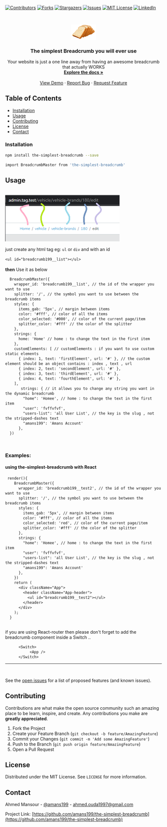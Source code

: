 [![Contributors][contributors-shield]][contributors-url]
[![Forks][forks-shield]][forks-url]
[![Stargazers][stars-shield]][stars-url]
[![Issues][issues-shield]][issues-url]
[![MIT License][license-shield]][license-url]
[![LinkedIn][linkedin-shield]][linkedin-url]

<!-- PROJECT LOGO -->
<br />
<p align="center">
  <a href="https://github.com/amans199/the-simplest-breadcrumb">
    <img src="images/logo.png" alt="Logo" width="80" >
  </a>

  <h3 align="center">The simplest Breadcrumb you will ever use</h3>

  <p align="center">
    Your website is just a one line away from having an awesome breadcrumb that actually WORKS
    <br />
    <a href="https://github.com/amans199/the-simplest-breadcrumb"><strong>Explore the docs »</strong></a>
    <br />
    <br />
    <a href="https://github.com/amans199/the-simplest-breadcrumb">View Demo</a>
    ·
    <a href="https://github.com/amans199/the-simplest-breadcrumb/issues">Report Bug</a>
    ·
    <a href="https://github.com/amans199/the-simplest-breadcrumb/issues">Request Feature</a>
  </p>
</p>


<!-- TABLE OF CONTENTS -->
## Table of Contents
* [Installation](#installation)
* [Usage](#usage)
* [Contributing](#contributing)
* [License](#license)
* [Contact](#contact)

### Installation

```sh
npm install the-simplest-breadcrumb --save
```
```sh
import BreadcrumbMaster from 'the-simplest-breadcrumb'
```

<!-- USAGE EXAMPLES -->
## Usage
<br />

  <a href="https://github.com/amans199/the-simplest-breadcrumb">
    <img src="images/screenshot.png" alt="Logo">
  </a>


just create any html tag eg: `ul` or `div` and with an id
<br />

 `<ul id="breadcrumb199__list"></ul>`
<br />
<br />
**then** Use it as below
<br />
```
  BreadcrumbMaster({
    wrapper_id: 'breadcrumb199__list', // the id of the wrapper you want to use
    splitter: '/', // the symbol you want to use between the breadcrumb items
    styles: {
      items_gab: '5px', // margin between items
      color: '#fff', // color of all the items
      color_selected: '#000', // color of the current page/item
      splitter_color: '#fff' // the color of the splitter
    },
    strings: {
      home: 'Home' // home : to change the text in the first item
    },
    customElements: [ // customElements : if you want to use custom static elements 
      { index: 1, text: 'firstElement', url: '#' }, // the custom element should be an object contains : index , text , url
      { index: 2, text: 'secondElement', url: '#' },
      { index: 3, text: 'thirdElement', url: '#' },
      { index: 4, text: 'fourthElement', url: '#' },
    ],
       strings: { // it allows you to change any string you want in the dynamic breadcrumb
        "home": 'Homee', // home : to change the text in the first item
        "user": 'fvffvfvf',
        "users-list": 'all User List', // the key is the slug , not the stripped-dashes text
        "amans199": 'Amans Account'
      },
  })
```
<br />

### Examples: 
#### using the-simplest-breadcrumb with React 
```
 render(){
    BreadcrumbMaster({
      wrapper_id: 'breadcrumb199__test2', // the id of the wrapper you want to use
      splitter: '/', // the symbol you want to use between the breadcrumb items
      styles: {
        items_gab: '5px', // margin between items
        color: '#fff', // color of all the items
        color_selected: 'red', // color of the current page/item
        splitter_color: '#fff' // the color of the splitter
      },
      strings: {
        "home": 'Homee', // home : to change the text in the first item
        "user": 'fvffvfvf',
        "users-list": 'all User List', // the key is the slug , not the stripped-dashes text
        "amans199": 'Amans Account'
      },
    })
    return (
      <div className="App">
        <header className="App-header">
          <ul id="breadcrumb199__test2"></ul>
        </header>
      </div>
    );
  }

```
<br />
if you are using React-router then please don't forget to add the breadcrumb component inside a Switch ..

```
      <Switch>
           <App />
      </Switch>
```

<hr />



<br />

See the [open issues](https://github.com/amans199/the-simplest-breadcrumb/issues) for a list of proposed features (and known issues).

<!-- CONTRIBUTING -->
## Contributing

Contributions are what make the open source community such an amazing place to be learn, inspire, and create. Any contributions you make are **greatly appreciated**.

1. Fork the Project
2. Create your Feature Branch (`git checkout -b feature/AmazingFeature`)
3. Commit your Changes (`git commit -m 'Add some AmazingFeature'`)
4. Push to the Branch (`git push origin feature/AmazingFeature`)
5. Open a Pull Request



<!-- LICENSE -->
## License

Distributed under the MIT License. See `LICENSE` for more information.



<!-- CONTACT -->
## Contact

Ahmed Mansour - [@amans199](https://twitter.com/amans199) - ahmed.ouda1997@gmail.com

Project Link: [https://github.com/amans199/the-simplest-breadcrumb](https://github.com/amans199/the-simplest-breadcrumb)


<!-- MARKDOWN LINKS & IMAGES -->
[contributors-shield]: https://img.shields.io/github/contributors/amans199/Best-README-Template.svg?style=flat-square
[contributors-url]: https://github.com/amans199/the-simplest-breadcrumb/graphs/contributors
[forks-shield]: https://img.shields.io/github/forks/amans199/Best-README-Template.svg?style=flat-square
[forks-url]: https://github.com/amans199/the-simplest-breadcrumb/network/members
[stars-shield]: https://img.shields.io/github/stars/amans199/Best-README-Template.svg?style=flat-square
[stars-url]: https://github.com/amans199/the-simplest-breadcrumb/stargazers
[issues-shield]: https://img.shields.io/github/issues/amans199/Best-README-Template.svg?style=flat-square
[issues-url]: https://github.com/amans199/the-simplest-breadcrumb/issues
[license-shield]: https://img.shields.io/github/license/amans199/Best-README-Template.svg?style=flat-square
[license-url]: https://github.com/amans199/the-simplest-breadcrumb/blob/master/LICENSE.txt
[linkedin-shield]: https://img.shields.io/badge/-LinkedIn-black.svg?style=flat-square&logo=linkedin&colorB=555
[linkedin-url]: https://linkedin.com/in/amans199
[product-screenshot]: images/screenshot.png
